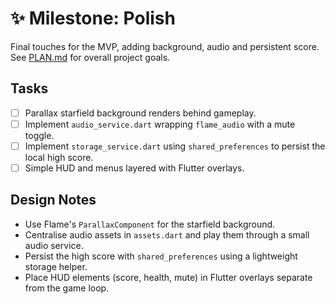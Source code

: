 # ✨ Milestone: Polish

Final touches for the MVP, adding background, audio and persistent score.
See [PLAN.md](PLAN.md) for overall project goals.

## Tasks

- [ ] Parallax starfield background renders behind gameplay.
- [ ] Implement `audio_service.dart` wrapping `flame_audio` with a
      mute toggle.
- [ ] Implement `storage_service.dart` using `shared_preferences`
      to persist the local high score.
- [ ] Simple HUD and menus layered with Flutter overlays.

## Design Notes

- Use Flame's `ParallaxComponent` for the starfield background.
- Centralise audio assets in `assets.dart` and play them through a small
  audio service.
- Persist the high score with `shared_preferences` using a lightweight storage
  helper.
- Place HUD elements (score, health, mute) in Flutter overlays separate from
  the game loop.
